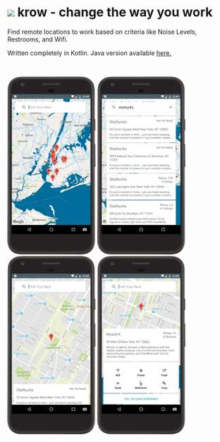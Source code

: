 <h1><img src="/app/src/main/res/mipmap-hdpi/ic_launcher.png"></img>    krow - change the way you work</h1>

Find remote locations to work based on criteria like Noise Levels, Restrooms, and Wifi.

Written completely in Kotlin. Java version available [here.](https://github.com/trickedoutdavid/Krow)

<br>

<img src="/screenshots/a.png" width="200px"></img>
<img src="/screenshots/b.png" width="200px"></img>
<img src="/screenshots/d.png" width="200px"></img>
<img src="/screenshots/f.png" width="200px"></img>
